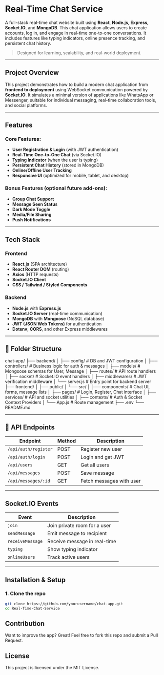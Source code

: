 # Real-Time Chat Service

A full-stack real-time chat website built using **React**, **Node.js**, **Express**, **Socket.IO**, and **MongoDB**. This chat application allows users to create accounts, log in, and engage in real-time one-to-one conversations. It includes features like typing indicators, online presence tracking, and persistent chat history.

> Designed for learning, scalability, and real-world deployment.

---

## Project Overview

This project demonstrates how to build a modern chat application from **frontend to deployment** using WebSocket communication powered by **Socket.IO**. It simulates a minimal version of applications like WhatsApp or Messenger, suitable for individual messaging, real-time collaboration tools, and social platforms.

---

## Features

### Core Features:
- **User Registration & Login** (with JWT authentication)
- **Real-Time One-to-One Chat** (via Socket.IO)
- **Typing Indicator** (when the user is typing)
- **Persistent Chat History** (stored in MongoDB)
- **Online/Offline User Tracking**
- **Responsive UI** (optimized for mobile, tablet, and desktop)

### Bonus Features (optional future add-ons):
- **Group Chat Support**
- **Message Seen Status**
- **Dark Mode Toggle**
- **Media/File Sharing**
- **Push Notifications**

---

## Tech Stack

### Frontend
- **React.js** (SPA architecture)
- **React Router DOM** (routing)
- **Axios** (HTTP requests)
- **Socket.IO Client**
- **CSS / Tailwind / Styled Components**

### Backend
- **Node.js** with **Express.js**
- **Socket.IO Server** (real-time communication)
- **MongoDB** with **Mongoose** (NoSQL database)
- **JWT (JSON Web Tokens)** for authentication
- **Dotenv**, **CORS**, and other Express middlewares

---

## 📁 Folder Structure

chat-app/ ├── backend/ │ ├── config/ # DB and JWT configuration │ ├── controllers/ # Business logic for auth & messages │ ├── models/ # Mongoose schemas for User, Message │ ├── routes/ # API route handlers │ ├── socket/ # Socket.IO event handlers │ ├── middlewares/ # JWT verification middleware │ └── server.js # Entry point for backend server ├── frontend/ │ ├── public/ │ └── src/ │ ├── components/ # Chat UI, forms, message lists │ ├── pages/ # Login, Register, Chat interface │ ├── services/ # API and socket utilities │ ├── contexts/ # Auth & Socket Context Providers │ └── App.js # Route management ├── .env └── README.md

---

## 🔌 API Endpoints

| Endpoint                  | Method | Description           |
|---------------------------|--------|-----------------------|
| `/api/auth/register`      | POST   | Register new user     |
| `/api/auth/login`         | POST   | Login and get JWT     |
| `/api/users`              | GET    | Get all users         |
| `/api/messages`           | POST   | Save message          |
| `/api/messages/:id`       | GET    | Fetch messages with user |

---

## Socket.IO Events

| Event               | Description                          |
|---------------------|--------------------------------------|
| `join`              | Join private room for a user         |
| `sendMessage`       | Emit message to recipient            |
| `receiveMessage`    | Receive message in real-time         |
| `typing`            | Show typing indicator                |
| `onlineUsers`       | Track active users                   |

---

## Installation & Setup

### 1. Clone the repo
```bash
git clone https://github.com/yourusername/chat-app.git
cd Real-Time-Chat-Service
```

## Contribution
Want to improve the app? Great!
Feel free to fork this repo and submit a Pull Request.

## License
This project is licensed under the MIT License.



